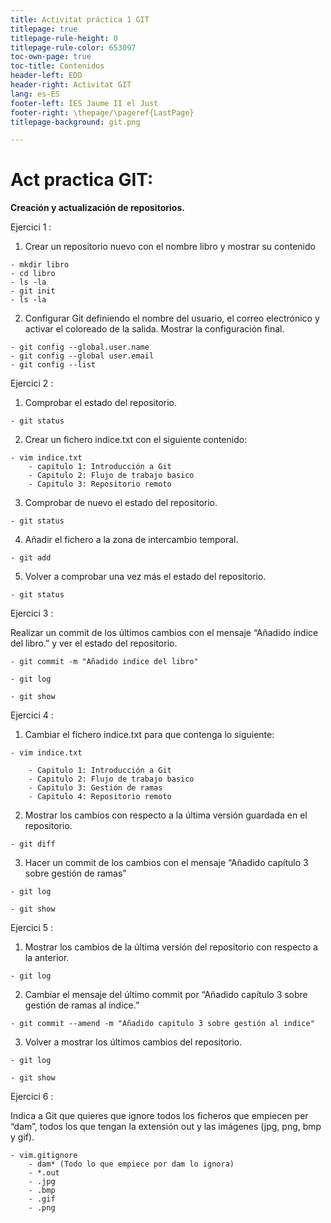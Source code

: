 ```yaml
---   
title: Activitat práctica 1 GIT
titlepage: true
titlepage-rule-height: 0
titlepage-rule-color: 653097
toc-own-page: true
toc-title: Contenidos
header-left: EDD
header-right: Activitat GIT
lang: es-ES
footer-left: IES Jaume II el Just
footer-right: \thepage/\pageref{LastPage}
titlepage-background: git.png

---
```


# Act practica GIT:

**Creación y actualización de repositorios.**


Ejercici 1 :

1. Crear un repositorio nuevo con el nombre libro y mostrar su contenido
~~~
- mkdir libro
- cd libro
- ls -la
- git init
- ls -la
~~~
2. Configurar Git definiendo el nombre del usuario, el correo electrónico y activar el
coloreado de la salida. Mostrar la configuración final.
~~~
- git config --global.user.name
- git config --global user.email
- git config --list
~~~

Ejercici 2 :

1. Comprobar el estado del repositorio.
~~~
- git status
~~~
2. Crear un fichero indice.txt con el siguiente contenido:
~~~
- vim indice.txt
    - capitulo 1: Introducción a Git 
    - Capitulo 2: Flujo de trabajo basico
    - Capitulo 3: Repositorio remoto
~~~

3. Comprobar de nuevo el estado del repositorio.
~~~
- git status
~~~
4. Añadir el fichero a la zona de intercambio temporal.
~~~
- git add 
~~~
5. Volver a comprobar una vez más el estado del repositorio.
~~~
- git status
~~~

Ejercici 3 :

Realizar un commit de los últimos cambios con el mensaje “Añadido índice del libro.” y ver el estado del repositorio.

~~~
- git commit -m "Añadido indice del libro" 
~~~
~~~
- git log
~~~
~~~
- git show
~~~

Ejercici 4 :

1. Cambiar el fichero indice.txt para que contenga lo siguiente:
~~~
- vim indice.txt
~~~
~~~
    - Capitulo 1: Introducción a Git 
    - Capitulo 2: Flujo de trabajo basico
    - Capitulo 3: Gestión de ramas
    - Capitulo 4: Repositorio remoto
~~~
2. Mostrar los cambios con respecto a la última versión guardada en el repositorio.
~~~
- git diff
~~~
3. Hacer un commit de los cambios con el mensaje “Añadido capítulo 3 sobre gestión de
ramas”
~~~
- git log
~~~
~~~
- git show
~~~

Ejercici 5 :

1. Mostrar los cambios de la última versión del repositorio con respecto a la anterior.

~~~
- git log
~~~

2. Cambiar el mensaje del último commit por “Añadido capítulo 3 sobre gestión de ramas al índice.”

~~~
- git commit --amend -m "Añadido capitulo 3 sobre gestión al indice"
~~~

3. Volver a mostrar los últimos cambios del repositorio.
~~~
- git log
~~~
~~~
- git show
~~~

Ejercici 6 :

Indica a Git que quieres que ignore todos los ficheros que empiecen per “dam”, todos los que
tengan la extensión out y las imágenes (jpg, png, bmp y gif). 

~~~
- vim.gitignore
    - dam* (Todo lo que empiece por dam lo ignora)
    - *.out
    - .jpg
    - .bmp
    - .gif
    - .png
~~~

